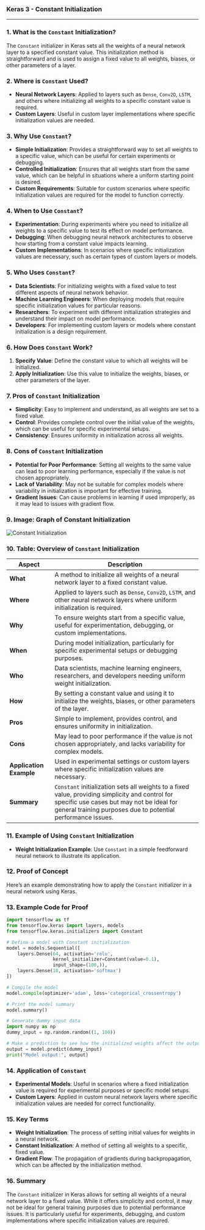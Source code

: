 ### **Keras 3 - Constant Initialization**

---

### **1. What is the `Constant` Initialization?**

The `Constant` initializer in Keras sets all the weights of a neural network layer to a specified constant value. This initialization method is straightforward and is used to assign a fixed value to all weights, biases, or other parameters of a layer.

### **2. Where is `Constant` Used?**

- **Neural Network Layers**: Applied to layers such as `Dense`, `Conv2D`, `LSTM`, and others where initializing all weights to a specific constant value is required.
- **Custom Layers**: Useful in custom layer implementations where specific initialization values are needed.

### **3. Why Use `Constant`?**

- **Simple Initialization**: Provides a straightforward way to set all weights to a specific value, which can be useful for certain experiments or debugging.
- **Controlled Initialization**: Ensures that all weights start from the same value, which can be helpful in situations where a uniform starting point is desired.
- **Custom Requirements**: Suitable for custom scenarios where specific initialization values are required for the model to function correctly.

### **4. When to Use `Constant`?**

- **Experimentation**: During experiments where you need to initialize all weights to a specific value to test its effect on model performance.
- **Debugging**: When debugging neural network architectures to observe how starting from a constant value impacts learning.
- **Custom Implementations**: In scenarios where specific initialization values are necessary, such as certain types of custom layers or models.

### **5. Who Uses `Constant`?**

- **Data Scientists**: For initializing weights with a fixed value to test different aspects of neural network behavior.
- **Machine Learning Engineers**: When deploying models that require specific initialization values for particular reasons.
- **Researchers**: To experiment with different initialization strategies and understand their impact on model performance.
- **Developers**: For implementing custom layers or models where constant initialization is a design requirement.

### **6. How Does `Constant` Work?**

1. **Specify Value**: Define the constant value to which all weights will be initialized.
2. **Apply Initialization**: Use this value to initialize the weights, biases, or other parameters of the layer.

### **7. Pros of `Constant` Initialization**

- **Simplicity**: Easy to implement and understand, as all weights are set to a fixed value.
- **Control**: Provides complete control over the initial value of the weights, which can be useful for specific experimental setups.
- **Consistency**: Ensures uniformity in initialization across all weights.

### **8. Cons of `Constant` Initialization**

- **Potential for Poor Performance**: Setting all weights to the same value can lead to poor learning performance, especially if the value is not chosen appropriately.
- **Lack of Variability**: May not be suitable for complex models where variability in initialization is important for effective training.
- **Gradient Issues**: Can cause problems in learning if used improperly, as it may lead to issues with gradient flow.

### **9. Image: Graph of Constant Initialization**

![Constant Initialization](https://engineer-ece.github.io/Keras-learn/Keras3/02.%20Layers%20API/03.%20Layer%20weight%20initializers/11.%20Constant%20class/constant_distribution.png)

### **10. Table: Overview of `Constant` Initialization**

| **Aspect**              | **Description**                                                                                             |
|-------------------------|-------------------------------------------------------------------------------------------------------------|
| **What**                | A method to initialize all weights of a neural network layer to a fixed constant value.                    |
| **Where**               | Applied to layers such as `Dense`, `Conv2D`, `LSTM`, and other neural network layers where uniform initialization is required. |
| **Why**                 | To ensure weights start from a specific value, useful for experimentation, debugging, or custom implementations. |
| **When**                | During model initialization, particularly for specific experimental setups or debugging purposes.          |
| **Who**                 | Data scientists, machine learning engineers, researchers, and developers needing uniform weight initialization. |
| **How**                 | By setting a constant value and using it to initialize the weights, biases, or other parameters of the layer. |
| **Pros**                | Simple to implement, provides control, and ensures uniformity in initialization.                           |
| **Cons**                | May lead to poor performance if the value is not chosen appropriately, and lacks variability for complex models. |
| **Application Example** | Used in experimental settings or custom layers where specific initialization values are necessary.          |
| **Summary**             | `Constant` initialization sets all weights to a fixed value, providing simplicity and control for specific use cases but may not be ideal for general training purposes due to potential performance issues. |

### **11. Example of Using `Constant` Initialization**

- **Weight Initialization Example**: Use `Constant` in a simple feedforward neural network to illustrate its application.

### **12. Proof of Concept**

Here’s an example demonstrating how to apply the `Constant` initializer in a neural network using Keras.

### **13. Example Code for Proof**

```python
import tensorflow as tf
from tensorflow.keras import layers, models
from tensorflow.keras.initializers import Constant

# Define a model with Constant initialization
model = models.Sequential([
    layers.Dense(64, activation='relu', 
                 kernel_initializer=Constant(value=0.1), 
                 input_shape=(100,)),
    layers.Dense(10, activation='softmax')
])

# Compile the model
model.compile(optimizer='adam', loss='categorical_crossentropy')

# Print the model summary
model.summary()

# Generate dummy input data
import numpy as np
dummy_input = np.random.random((1, 100))

# Make a prediction to see how the initialized weights affect the output
output = model.predict(dummy_input)
print("Model output:", output)
```

### **14. Application of `Constant`**

- **Experimental Models**: Useful in scenarios where a fixed initialization value is required for experimental purposes or specific model setups.
- **Custom Layers**: Applied in custom neural network layers where specific initialization values are needed for correct functionality.

### **15. Key Terms**

- **Weight Initialization**: The process of setting initial values for weights in a neural network.
- **Constant Initialization**: A method of setting all weights to a specific, fixed value.
- **Gradient Flow**: The propagation of gradients during backpropagation, which can be affected by the initialization method.

### **16. Summary**

The `Constant` initializer in Keras allows for setting all weights of a neural network layer to a fixed value. While it offers simplicity and control, it may not be ideal for general training purposes due to potential performance issues. It is particularly useful for experiments, debugging, and custom implementations where specific initialization values are required.